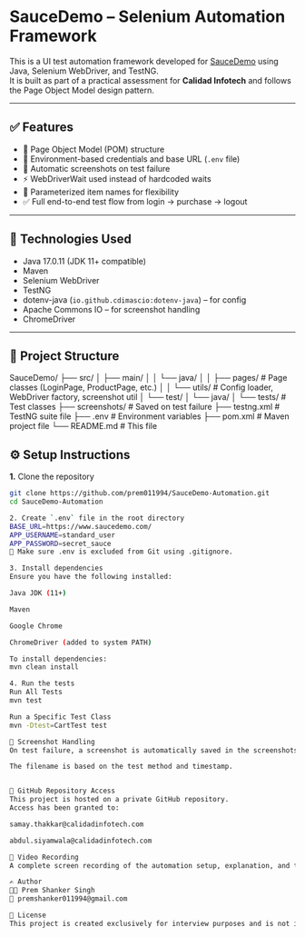 # SauceDemo – Selenium Automation Framework

This is a UI test automation framework developed for [SauceDemo](https://www.saucedemo.com/) using Java, Selenium WebDriver, and TestNG.  
It is built as part of a practical assessment for **Calidad Infotech** and follows the Page Object Model design pattern.

---

## ✅ Features

- 🧩 Page Object Model (POM) structure
- 🔐 Environment-based credentials and base URL (`.env` file)
- 📸 Automatic screenshots on test failure
- ⚡ WebDriverWait used instead of hardcoded waits
- 🎯 Parameterized item names for flexibility
- ✅ Full end-to-end test flow from login → purchase → logout

---

## 🔧 Technologies Used

- Java 17.0.11 (JDK 11+ compatible)
- Maven
- Selenium WebDriver
- TestNG
- dotenv-java (`io.github.cdimascio:dotenv-java`) – for config
- Apache Commons IO – for screenshot handling
- ChromeDriver

---

## 📁 Project Structure
SauceDemo/
├── src/
│   ├── main/
│   │   └── java/
│   │       ├── pages/         # Page classes (LoginPage, ProductPage, etc.)
│   │       └── utils/         # Config loader, WebDriver factory, screenshot util
│   └── test/
│       └── java/
│           └── tests/         # Test classes
├── screenshots/               # Saved on test failure
├── testng.xml                 # TestNG suite file
├── .env                       # Environment variables
├── pom.xml                    # Maven project file
└── README.md                  # This file

## ⚙️ Setup Instructions

**1.** Clone the repository  

```bash
git clone https://github.com/prem011994/SauceDemo-Automation.git
cd SauceDemo-Automation

2. Create `.env` file in the root directory  
BASE_URL=https://www.saucedemo.com/
APP_USERNAME=standard_user
APP_PASSWORD=secret_sauce
📝 Make sure .env is excluded from Git using .gitignore.

3. Install dependencies 
Ensure you have the following installed:

Java JDK (11+)

Maven

Google Chrome

ChromeDriver (added to system PATH)

To install dependencies:
mvn clean install

4. Run the tests
Run All Tests
mvn test

Run a Specific Test Class
mvn -Dtest=CartTest test

📸 Screenshot Handling
On test failure, a screenshot is automatically saved in the screenshots/ folder.

The filename is based on the test method and timestamp.


🔐 GitHub Repository Access
This project is hosted on a private GitHub repository.
Access has been granted to:

samay.thakkar@calidadinfotech.com

abdul.siyamwala@calidadinfotech.com

🎥 Video Recording
A complete screen recording of the automation setup, explanation, and test execution has been attached in the submission email, as per instructions.

✍️ Author
👨‍💻 Prem Shanker Singh
📧 premshanker011994@gmail.com

📄 License
This project is created exclusively for interview purposes and is not intended for commercial use.







